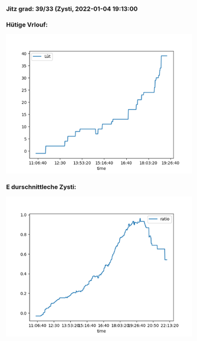 ### Jitz grad: 39/33 (Zysti, 2022-01-04 19:13:00

### Hütige Vrlouf:
![Graph](Today.png)

### E durschnittleche Zysti:
![Graph](Zysti.png)